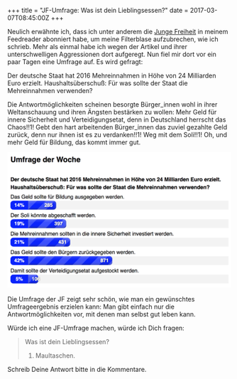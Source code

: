 +++
title = "JF-Umfrage: Was ist dein Lieblingsessen?"
date = 2017-03-07T08:45:00Z
+++


Neulich erwähnte ich, dass ich unter anderem die [Junge Freiheit](https://de.wikipedia.org/wiki/Junge_Freiheit) in meinem Feedreader abonniert habe, um meine Filterblase aufzubrechen, wie ich schrieb. Mehr als einmal habe ich wegen der Artikel und ihrer unterschwelligen Aggressionen dort aufgeregt. Nun fiel mir dort vor ein paar Tagen eine Umfrage auf. Es wird gefragt:

Der deutsche Staat hat 2016 Mehreinnahmen in Höhe von 24 Milliarden Euro erzielt. Haushaltsüberschuß: Für was sollte der Staat die Mehreinnahmen verwenden?

Die Antwortmöglichkeiten scheinen besorgte Bürger_innen wohl in ihrer Weltanschauung und ihren Ängsten bestärken zu wollen: Mehr Geld für innere Sicherheit und Verteidigungsetat, denn in Deutschland herrscht das Chaos!!1! Gebt den hart arbeitenden Bürger_innen das zuviel gezahlte Geld zurück, denn nur ihnen ist es zu verdanken!!1! Weg mit dem Soli!!1! Oh, und mehr Geld für Bildung, das kommt immer gut.

![Umfrageergebnis der JF-Umfrage, was mit dem Haushaltsüberschuss passieren soll](/img/IMG_124_JF_Umfrage_Ergebnisse.png)

Die Umfrage der JF zeigt sehr schön, wie man ein gewünschtes Umfrageergebnis erzielen kann: Man gibt einfach nur die Antwortmöglichkeiten vor, mit denen man selbst gut leben kann.

Würde ich eine JF-Umfrage machen, würde ich Dich fragen:

> Was ist dein Lieblingsessen?
>
> 1. Maultaschen.

Schreib Deine Antwort bitte in die Kommentare.